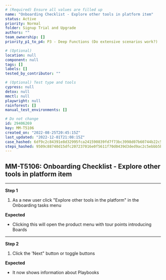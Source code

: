 ```yaml
---
# (Required) Ensure all values are filled up
name: "Onboarding Checklist - Explore other tools in platform item"
status: Active
priority: Normal
folder: Signup Trial and Upgrade
authors: ""
team_ownership: []
priority_p1_to_p4: P3 - Deep Functions (Do extensive scenarios work?)

# (Optional)
location: null
component: null
tags: []
labels: []
tested_by_contributor: ""

# (Optional) Test type and tools
cypress: null
detox: null
mmctl: null
playwright: null
rainforest: []
manual_test_environments: []

# Do not change
id: 29406269
key: MM-T5106
created_on: "2022-08-25T20:45:15Z"
last_updated: "2022-12-01T21:08:15Z"
case_hashed: 6df9c2c84391e8d32995fca241590839fd7f73bc3998d07b60744b22c549766498e868949f14f61c3f16e09844181be3
steps_hashed: 9509c88740d15dfc207237016e0f5611f70d0439d3ded9ac2c5ebbb5b08d2328b3c2ff1cd6872619d7d433391d7fc40d
---
```


<!-- (Auto-generated) Based on frontmatter's "key" and "name" -->

## MM-T5106: Onboarding Checklist - Explore other tools in platform item

---

**Step 1**

1. As a new user click "Explore other tools in the platform" in the Onboarding tasks menu

**Expected**

- Clicking this will open the product menu with tour points introducing Boards

---

**Step 2**

1. Click the 'Next" button or toggle buttons

**Expected**

- It now shows information about Playbooks

